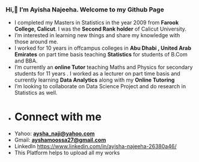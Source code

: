 ### Hi,👋   I’m Ayisha Najeeha. Welcome to my Github Page 
* I completed my Masters in Statistics in the year 2009 from **Farook College, Calicut**. I was the **Second Rank holder** of Calicut University.
* I’m interested in learning new things and share my knowledge with those around me. 
* I worked for 10 years in offcampus colleges in **Abu Dhabi , United Arab Emirates** on part time basis teaching **Statistics** for students of B.Com and BBA. 
* I’m currently an **online Tutor** teaching Maths and Physics for secondary students for 11 years . I worked as a lecturer on part time basis and currently learning **Data Analytics** along with my **Online Tutoring**
* I’m looking to collaborate on Data Science Project and do research in Statistics as well.
* # Connect with me  
* Yahoo:  **aysha_naji@yahoo.com**
* Gmail:  **ayshamoossa27@gmail.com**
* LinkedIn   https://www.linkedin.com/in/ayisha-najeeha-26380a46/
* This Platform helps to upload all my works 
